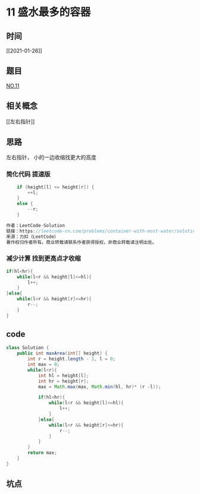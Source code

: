 # 11 盛水最多的容器
## 时间
[[2021-01-26]]
## 题目
[NO.11](https://leetcode-cn.com/problems/container-with-most-water/description/)
## 相关概念
[[左右指针]]

## 思路
左右指针， 小的一边收缩找更大的高度

### 简化代码 提速版
```java
    if (height[l] <= height[r]) {
        ++l;
    }
    else {
        --r;
    }

作者：LeetCode-Solution
链接：https://leetcode-cn.com/problems/container-with-most-water/solution/sheng-zui-duo-shui-de-rong-qi-by-leetcode-solution/
来源：力扣（LeetCode）
著作权归作者所有。商业转载请联系作者获得授权，非商业转载请注明出处。

```
### 减少计算 找到更高点才收缩
```java
if(hl<hr){
    while(l<r && height[l]<=hl){
        l++;
    }
}else{
    while(l<r && height[r]<=hr){
        r--;
    }
}
```

## code
```java
class Solution {
    public int maxArea(int[] height) {
        int r = height.length - 1, l = 0;
        int max = 0;
        while(l<r){
            int hl = height[l];
            int hr = height[r];
            max = Math.max(max, Math.min(hl, hr)* (r -l));

            if(hl<hr){
                while(l<r && height[l]<=hl){
                    l++;
                }
            }else{
                while(l<r && height[r]<=hr){
                    r--;
                }
            }
        }
        return max;
    }
}

```

## 坑点